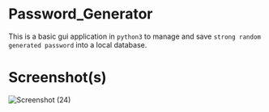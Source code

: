 # Password_Generator

This is a basic gui application in `python3` to manage and save `strong random generated password` into a local database.

# Screenshot(s)
![Screenshot (24)](https://user-images.githubusercontent.com/55054089/123284332-cc20a900-d529-11eb-9e6c-514b1c4c0701.png)


